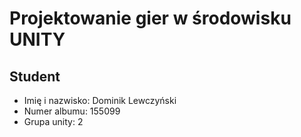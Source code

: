 # Projektowanie gier w środowisku UNITY

## Student
* Imię i nazwisko: Dominik Lewczyński
* Numer albumu: 155099 
* Grupa unity: 2
